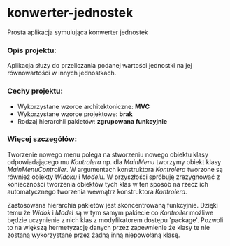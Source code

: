 # konwerter-jednostek
Prosta aplikacja symulująca konwerter jednostek

### Opis projektu:
Aplikacja służy do przeliczania podanej wartości jednostki na jej równowartości w innych jednostkach.

### Cechy projektu:

* Wykorzystane wzorce architektoniczne: **MVC**
* Wykorzystane wzorce projektowe: **brak**
* Rodzaj hierarchii pakietów: **zgrupowana funkcyjnie**

### Więcej szczegółów:

Tworzenie nowego menu polega na stworzeniu nowego obiektu klasy odpowiadającego mu *Kontrolera* np. dla *MainMenu* tworzymy obiekt klasy *MainMenuController*. W argumentach konstruktora *Kontrolera* tworzone są również obiekty *Widoku* i *Modelu*. W przyszłości spróbuję zrezygnować z konieczności tworzenia obiektów tych klas w ten sposób na rzecz ich automatycznego tworzenia wewnątrz konstruktora *Kontrolera*.

Zastosowana hierarchia pakietów jest skoncentrowaną funkcyjnie. Dzięki temu że *Widok* i *Model* są w tym samym pakiecie co *Kontroller* możliwe będzie uczynienie z nich klas z modyfikatorem dostępu 'package'. Pozwoli to na większą hermetyzację danych przez zapewnienie że klasy te nie zostaną wykorzystane przez żadną inną niepowołaną klasę.
